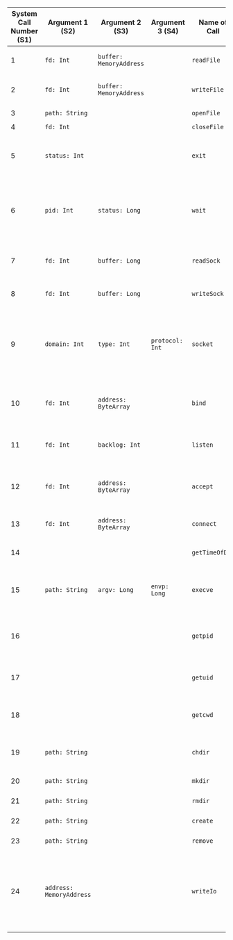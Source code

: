 | System Call Number (S1) | Argument 1 (S2)          | Argument 2 (S3)         | Argument 3 (S4) | Name of Call   | Description                                                                                           | Result (R2)                           |
|-------------------------|--------------------------|-------------------------|-----------------|----------------|-------------------------------------------------------------------------------------------------------|---------------------------------------|
| 1                       | `fd: Int`                | `buffer: MemoryAddress` |                 | `readFile`     | Reads data from a file into a buffer.                                                                 | `Starting address of bytes read`      |
| 2                       | `fd: Int`                | `buffer: MemoryAddress` |                 | `writeFile`    | Writes data from a buffer to a file.                                                                  | `Starting address of bytes written`   |
| 3                       | `path: String`           |                         |                 | `openFile`     | Opens a file.                                                                                         | `File descriptor`                     |
| 4                       | `fd: Int`                |                         |                 | `closeFile`    | Closes a file.                                                                                        |                                       |
| 5                       | `status: Int`            |                         |                 | `exit`         | Terminates the current process with the specified exit status.                                        |                                       |
| 6                       | `pid: Int`               | `status: Long`          |                 | `wait`         | Waits for a child process to terminate and retrieves its exit status.                                 | `Exit status of the child process`    |
| 7                       | `fd: Int`                | `buffer: Long`          |                 | `readSock`     | Reads data from a socket into a buffer.                                                               | `Number of bytes read`                |
| 8                       | `fd: Int`                | `buffer: Long`          |                 | `writeSock`    | Writes data from a buffer to a socket.                                                                | `Number of bytes written`             |
| 9                       | `domain: Int`            | `type: Int`             | `protocol: Int` | `socket`       | Creates a new socket with the specified address family, type, and protocol.                           | `Socket descriptor`                   |
| 10                      | `fd: Int`                | `address: ByteArray`    |                 | `bind`         | Binds a socket to a specific network address.                                                         |                                       |
| 11                      | `fd: Int`                | `backlog: Int`          |                 | `listen`       | Puts a socket into listening mode.                                                                    |                                       |
| 12                      | `fd: Int`                | `address: ByteArray`    |                 | `accept`       | Accepts a connection request on a listening socket.                                                   | `Socket descriptor of the connection` |
| 13                      | `fd: Int`                | `address: ByteArray`    |                 | `connect`      | Establishes a connection to a socket.                                                                 |                                       |
| 14                      |                          |                         |                 | `getTimeOfDay` | Gets the current system time.                                                                         | `System time`                         |
| 15                      | `path: String`           | `argv: Long`            | `envp: Long`    | `execve`       | Replaces the current process with a new program.                                                      |                                       |
| 16                      |                          |                         |                 | `getpid`       | Retrieves the process ID of the current process.                                                      | `Process ID`                          |
| 17                      |                          |                         |                 | `getuid`       | Retrieves the user ID of the current process.                                                         | `User ID`                             |
| 18                      |                          |                         |                 | `getcwd`       | Retrieves the current working directory.                                                              | `Current working directory`           |
| 19                      | `path: String`           |                         |                 | `chdir`        | Changes the current working directory.                                                                |                                       |
| 20                      | `path: String`           |                         |                 | `mkdir`        | Creates a directory.                                                                                  |                                       |
| 21                      | `path: String`           |                         |                 | `rmdir`        | Removes a directory.                                                                                  |                                       |
| 22                      | `path: String`           |                         |                 | `create`       | Creates a file.                                                                                       | `File descriptor`                     |
| 23                      | `path: String`           |                         |                 | `remove`       | Removes a file.                                                                                       |                                       |
| 24                      | `address: MemoryAddress` |                         |                 | `writeIo`      | Writes a string to the screen starting at `address` in memory and incrementing and printing the ASCII |
